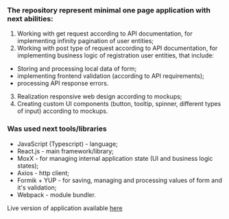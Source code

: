 ### The repository represent minimal one page application with next abilities:

1. Working with get request according to API documentation, for implementing infinity pagination of user entities;
2. Working with post type of request according to API documentation, for implementing business logic of registration user entities, that include:

- Storing and processing local data of form;
- implementing frontend validation (according to API requirements);
- processing API response errors.

3. Realization responsive web design according to mockups;
4. Creating custom UI components (button, tooltip, spinner, different types of input) according to mockups.

### Was used next tools/libraries

- JavaScript (Typescript) - language;
- React.js - main framework/library;
- MoxX - for managing internal application state (UI and business logic states);
- Axios - http client;
- Formik + YUP - for saving, managing and processing values of form and it's validation;
- Webpack - module bundler.

Live version of application available [here](https://irina-doroshenko.github.io/)
